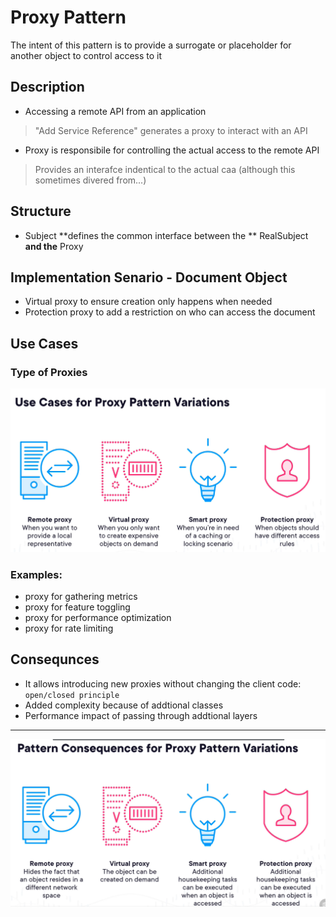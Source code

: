 ﻿# Proxy Pattern
The intent of this pattern is to provide a surrogate or placeholder for another object to control access to it

## Description
- Accessing a remote API from an application
> "Add Service Reference" generates a proxy to interact with an API

- Proxy is responsibile for controlling the actual access to the remote API
> Provides an interafce indentical to the actual caa (although this sometimes divered from...)

## Structure
- Subject **defines the common interface between the ** RealSubject **and the** Proxy

## Implementation Senario - Document Object
 - Virtual proxy to ensure creation only happens when needed
 - Protection proxy to add a restriction on who can access the document


 ## Use Cases
 ### Type of Proxies
 ![image info](./img/type-proxies.png)

 ### Examples:
- proxy for gathering metrics
- proxy for feature toggling
- proxy for performance optimization
- proxy for rate limiting

## Consequnces
- It allows introducing new proxies without changing the client code: `open/closed principle`
- Added complexity because of addtional classes
- Performance impact of passing through addtional layers
***
 ![image info](./img/consequnces-proxies.png)



